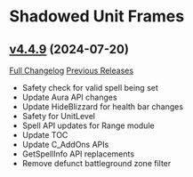 # Shadowed Unit Frames

## [v4.4.9](https://github.com/Nevcairiel/ShadowedUnitFrames/tree/v4.4.9) (2024-07-20)
[Full Changelog](https://github.com/Nevcairiel/ShadowedUnitFrames/compare/v4.4.8...v4.4.9) [Previous Releases](https://github.com/Nevcairiel/ShadowedUnitFrames/releases)

- Safety check for valid spell being set  
- Update Aura API changes  
- Update HideBlizzard for health bar changes  
- Safety for UnitLevel  
- Spell API updates for Range module  
- Update TOC  
- Update C\_AddOns APIs  
- GetSpellInfo API replacements  
- Remove defunct battleground zone filter  
